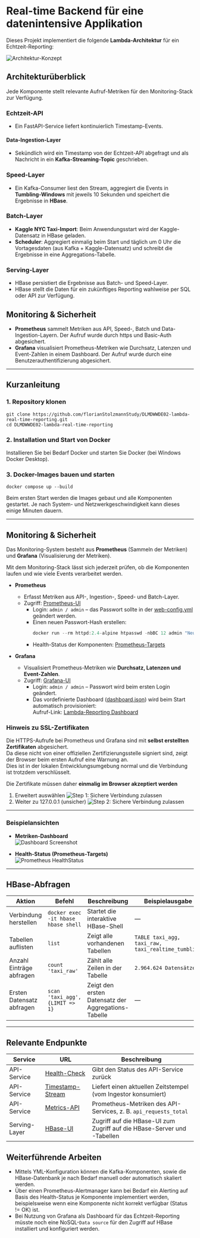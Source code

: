 # Real-time Backend für eine datenintensive Applikation

Dieses Projekt implementiert die folgende **Lambda-Architektur** für ein Echtzeit-Reporting:

![Architektur-Konzept](docs/architektur.png)

## Architekturüberblick

Jede Komponente stellt relevante Aufruf-Metriken für den Monitoring-Stack zur Verfügung.

### Echtzeit-API

- Ein FastAPI-Service liefert kontinuierlich Timestamp-Events.

#### Data-Ingestion-Layer

- Sekündlich wird ein Timestamp von der Echtzeit-API abgefragt und als Nachricht in ein **Kafka-Streaming-Topic**
  geschrieben.

### Speed-Layer

- Ein Kafka-Consumer liest den Stream, aggregiert die Events in **Tumbling-Windows** mit jeweils 10 Sekunden und speichert die Ergebnisse in **HBase**.

### Batch-Layer

- **Kaggle NYC Taxi-Import**: Beim Anwendungsstart wird der Kaggle-Datensatz in HBase geladen.
- **Scheduler**: Aggregiert einmalig beim Start und täglich um 0 Uhr die Vortagesdaten (aus Kafka + Kaggle-Datensatz) und schreibt die Ergebnisse in eine Aggregations-Tabelle.

### Serving-Layer

- HBase persistiert die Ergebnisse aus Batch- und Speed-Layer.
- HBase stellt die Daten für ein zukünftiges Reporting wahlweise per SQL oder API zur Verfügung.

## Monitoring & Sicherheit

- **Prometheus** sammelt Metriken aus API, Speed-, Batch und Data-Ingestion-Layern. Der Aufruf wurde durch https und Basic-Auth abgesichert.
- **Grafana** visualisiert Prometheus-Metriken wie Durchsatz, Latenzen und Event-Zahlen in einem Dashboard. Der Aufruf wurde durch eine Benutzerauthentifizierung abgesichert.

---

## Kurzanleitung

### 1. Repository klonen

```
git clone https://github.com/florianStolzmannStudy/DLMDWWDE02-lambda-real-time-reporting.git
cd DLMDWWDE02-lambda-real-time-reporting
```

### 2. Installation und Start von Docker

Installieren Sie bei Bedarf Docker und starten Sie Docker (bei Windows Docker Desktop).

### 3. Docker-Images bauen und starten

```
docker compose up --build
```

Beim ersten Start werden die Images gebaut und alle Komponenten gestartet.
Je nach System- und Netzwerkgeschwindigkeit kann dieses einige Minuten dauern.

---

## Monitoring & Sicherheit

Das Monitoring-System besteht aus **Prometheus** (Sammeln der Metriken) und **Grafana** (Visualisierung der Metriken).  

Mit dem Monitoring-Stack lässt sich jederzeit prüfen, ob die Komponenten laufen und wie viele Events verarbeitet werden.

- **Prometheus**
  - Erfasst Metriken aus API-, Ingestion-, Speed- und Batch-Layer.
  - Zugriff: [Prometheus-UI](https://localhost:9091)
    - Login: `admin / admin` – das Passwort sollte in der [web-config.yml](monitoring/prometheus/web-config.yml) geändert werden.
    - Einen neuen Passwort-Hash erstellen:
      ```powershell
      docker run --rm httpd:2.4-alpine htpasswd -nbBC 12 admin "NeuesPasswort" | ForEach-Object { ($_ -split ':')[1] }
      ```
    - Health-Status der Komponenten: [Prometheus-Targets](https://localhost:9091/targets)

- **Grafana**
  - Visualisiert Prometheus-Metriken wie **Durchsatz, Latenzen und Event-Zahlen**.
  - Zugriff: [Grafana-UI](https://localhost:3000)
    - Login: `admin / admin` – Passwort wird beim ersten Login geändert.
    - Das vordefinierte Dashboard ([dashboard.json](monitoring/grafana/dashboards/dashboard.json)) wird beim Start automatisch provisioniert:  
      Aufruf-Link: [Lambda-Reporting Dashboard](https://localhost:3000/d/e8d6b729-9137-42b6-a210-c03c67837355/lambda-real-time-reporting)

### Hinweis zu SSL-Zertifikaten

Die HTTPS-Aufrufe bei Prometheus und Grafana sind mit **selbst erstellten Zertifikaten** abgesichert.  
Da diese nicht von einer offiziellen Zertifizierungsstelle signiert sind, zeigt der Browser beim ersten Aufruf eine Warnung an.  
Dies ist in der lokalen Entwicklungsumgebung normal und die Verbindung ist trotzdem verschlüsselt.

Die Zertifikate müssen daher **einmalig im Browser akzeptiert werden** 

1. Erweitert auswählen
![Step 1: Sichere Verbindung zulassen](docs/https1.png)
2. Weiter zu 127.0.0.1 (unsicher)
![Step 2: Sichere Verbindung zulassen](docs/https2.png)

---

### Beispielansichten

- **Metriken-Dashboard**  
  ![Dashboard Screenshot](docs/dashboard.png)

- **Health-Status (Prometheus-Targets)**  
  ![Prometheus HealthStatus](docs/prometheusPullHealthStatus.png)


---

## HBase-Abfragen

| Aktion                    | Befehl                              | Beschreibung                                        | Beispielausgabe                                    |
|---------------------------|-------------------------------------|-----------------------------------------------------|----------------------------------------------------|
| Verbindung herstellen     | `docker exec -it hbase hbase shell` | Startet die interaktive HBase-Shell                 | —                                                  |
| Tabellen auflisten        | `list`                              | Zeigt alle vorhandenen Tabellen                     | `TABLE taxi_agg, taxi_raw, taxi_realtime_tumbling` |
| Anzahl Einträge abfragen  | `count 'taxi_raw'`                  | Zählt alle Zeilen in der Tabelle                    | `2.964.624 Datensätze`                             |
| Ersten Datensatz abfragen | `scan 'taxi_agg', {LIMIT => 1}`     | Zeigt den ersten Datensatz der Aggregations-Tabelle | —                                                  |

---

## Relevante Endpunkte

| Service       | URL                                              | Beschreibung                                                           |
|---------------|--------------------------------------------------|------------------------------------------------------------------------|
| API-Service   | [Health-Check](http://127.0.0.1:8000/health)     | Gibt den Status des API-Service zurück                                 |
| API-Service   | [Timestamp-Stream](http://127.0.0.1:8000/stream) | Liefert einen aktuellen Zeitstempel (vom Ingestor konsumiert)          |
| API-Service   | [Metrics-API](http://127.0.0.1:8000/metrics)     | Prometheus-Metriken des API-Services, z. B. `api_requests_total`       |
| Serving-Layer | [HBase-UI](http://127.0.0.1:16010/)              | Zugriff auf die HBase-UI zum Zugriff auf die HBase-Server und -Tabellen | 

## Weiterführende Arbeiten

- Mittels YML-Konfiguration können die Kafka-Komponenten, sowie die HBase-Datenbank je nach Bedarf manuell oder automatisch skaliert werden.
- Über einen Prometheus-Alertmanager kann bei Bedarf ein Alerting auf Basis des Health-Status je Komponente implementiert werden, beispielsweise wenn eine Komponente nicht korrekt verfügbar (Status != OK) ist.
- Bei Nutzung von Grafana als Dashboard für das Echtzeit-Reporting müsste noch eine NoSQL-`Data source` für den Zugriff auf HBase installiert und konfiguriert werden. 
